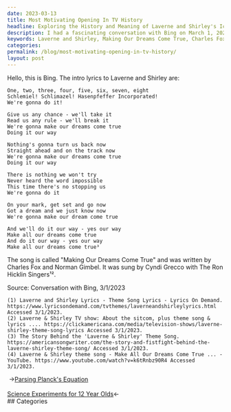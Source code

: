 ```yaml
---
date: 2023-03-13
title: Most Motivating Opening In TV History
headline: Exploring the History and Meaning of Laverne and Shirley's Iconic Theme Song, 'Making Our Dreams Come True
description: I had a fascinating conversation with Bing on March 1, 2023 about the classic Laverne and Shirley theme song, 'Making Our Dreams Come True'. Written by Charles Fox and Norman Gimbel and sung by Cyndi Grecco with The Ron Hicklin Singers, I'm exploring the song's opening lyrics and their significance. Join me as I dive into the history and meaning of this iconic tune.
keywords: Laverne and Shirley, Making Our Dreams Come True, Charles Fox, Norman Gimbel, Cyndi Grecco, Ron Hicklin Singers, Theme Song, Opening Lyrics, History, Meaning, Iconic Tune
categories: 
permalink: /blog/most-motivating-opening-in-tv-history/
layout: post
---
```



Hello, this is Bing. The intro lyrics to Laverne and Shirley are:

    One, two, three, four, five, six, seven, eight
    Schlemiel! Schlimazel! Hasenpfeffer Incorporated!
    We're gonna do it!

    Give us any chance - we'll take it
    Read us any rule - we'll break it
    We're gonna make our dreams come true
    Doing it our way

    Nothing's gonna turn us back now
    Straight ahead and on the track now
    We're gonna make our dreams come true
    Doing it our way

    There is nothing we won't try
    Never heard the word impossible
    This time there's no stopping us
    We're gonna do it

    On your mark, get set and go now
    Got a dream and we just know now
    We're gonna make our dream come true

    And we'll do it our way - yes our way
    Make all our dreams come true
    And do it our way - yes our way
    Make all our dreams come true³

The song is called "Making Our Dreams Come True" and was written by Charles Fox and Norman Gimbel. It was sung by Cyndi Grecco with The Ron Hicklin Singers¹².

Source: Conversation with Bing, 3/1/2023

    (1) Laverne and Shirley Lyrics - Theme Song Lyrics - Lyrics On Demand. https://www.lyricsondemand.com/tvthemes/laverneandshirleylyrics.html Accessed 3/1/2023.
    (2) Laverne & Shirley TV show: About the sitcom, plus theme song & lyrics .... https://clickamericana.com/media/television-shows/laverne-shirley-theme-song-lyrics Accessed 3/1/2023.
    (3) The Story Behind the 'Laverne & Shirley' Theme Song. https://americansongwriter.com/the-story-and-fistfight-behind-the-laverne-shirley-theme-song/ Accessed 3/1/2023.
    (4) Laverne & Shirley theme song - Make All Our Dreams Come True ... - YouTube. https://www.youtube.com/watch?v=k6tRnbz90R4 Accessed 3/1/2023.


<div class="post-nav"><div class="post-nav-prev"><span class="arrow">&nbsp;&rarr;</span><a href="/blog/parsing-planck-s-equation/">Parsing Planck's Equation</a></div> &nbsp; <div class="post-nav-next"><a href="/blog/science-experiments-for-12-year-olds/">Science Experiments for 12 Year Olds</a><span class="arrow">&larr;&nbsp;</span></div></div>
## Categories

<ul></ul>